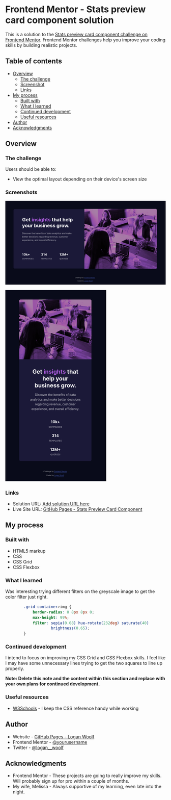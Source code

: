 # Frontend Mentor - Stats preview card component solution

This is a solution to the [Stats preview card component challenge on Frontend Mentor](https://www.frontendmentor.io/challenges/stats-preview-card-component-8JqbgoU62). Frontend Mentor challenges help you improve your coding skills by building realistic projects. 

## Table of contents

- [Overview](#overview)
  - [The challenge](#the-challenge)
  - [Screenshot](#screenshot)
  - [Links](#links)
- [My process](#my-process)
  - [Built with](#built-with)
  - [What I learned](#what-i-learned)
  - [Continued development](#continued-development)
  - [Useful resources](#useful-resources)
- [Author](#author)
- [Acknowledgments](#acknowledgments)

## Overview

### The challenge

Users should be able to:

- View the optimal layout depending on their device's screen size

### Screenshots

![](./screenshots/desktop.png)

![](./screenshots/mobile.png)

### Links

- Solution URL: [Add solution URL here](https://your-solution-url.com)
- Live Site URL: [GitHub Pages - Stats Preview Card Component](https://loganwoolf.github.io/FM-preview-card/)

## My process

### Built with

- HTML5 markup
- CSS
- CSS Grid
- CSS Flexbox

### What I learned

Was interesting trying different filters on the greyscale image to get the color filter just right.

```css
		.grid-container>img {
			border-radius: 0 8px 8px 0;
			max-height: 99%;
			filter: sepia(0.08) hue-rotate(232deg) saturate(40) 
                    brightness(0.65);
		}
```

### Continued development

I intend to focus on improving my CSS Grid and CSS Flexbox skills. I feel like I may have some unnecessary lines trying to get the two squares to line up properly.

**Note: Delete this note and the content within this section and replace with your own plans for continued development.**

### Useful resources

- [W3Schools](https://www.w3schools.com) - I keep the CSS reference handy while working

## Author

- Website - [GitHub Pages - Logan Woolf](https://loganwoolf.github.io/)
- Frontend Mentor - [@yourusername](https://www.frontendmentor.io/profile/loganwoolf)
- Twitter - [@logan__woolf](https://www.twitter.com/logan__woolf)

## Acknowledgments

- Frontend Mentor - These projects are going to really improve my skills. Will probably sign up for pro within a couple of months.
- My wife, Melissa - Always supportive of my learning, even late into the night.